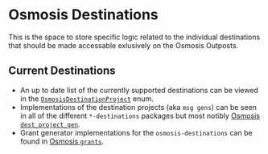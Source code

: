 # Osmosis Destinations

This is the space to store specific logic related to the individual destinations that should be made accessable exlusively on the Osmosis Outposts.

## Current Destinations

- An up to date list of the currently supported destinations can be viewed in the [`OsmosisDestinationProject`](./src/comp_prefs.rs) enum.
- Implementations of the destination projects (aka `msg gens`) can be seen in all of the different `*-destinations` packages but most notibly [Osmosis `dest_project_gen`](./src/dest_project_gen.rs).
- Grant generator implementations for the `osmosis-destinations` can be found in [Osmosis `grants`](./src/grants.rs).
